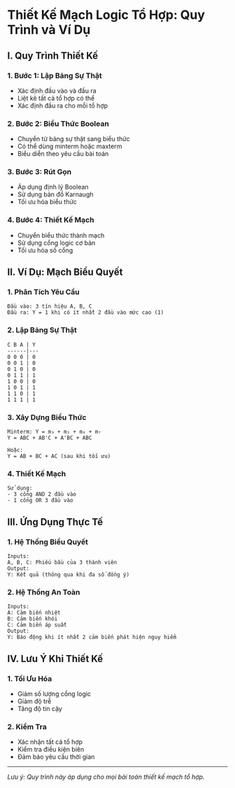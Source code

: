 # Thiết Kế Mạch Logic Tổ Hợp: Quy Trình và Ví Dụ

## I. Quy Trình Thiết Kế

### 1. Bước 1: Lập Bảng Sự Thật
- Xác định đầu vào và đầu ra
- Liệt kê tất cả tổ hợp có thể
- Xác định đầu ra cho mỗi tổ hợp

### 2. Bước 2: Biểu Thức Boolean
- Chuyển từ bảng sự thật sang biểu thức
- Có thể dùng minterm hoặc maxterm
- Biểu diễn theo yêu cầu bài toán

### 3. Bước 3: Rút Gọn
- Áp dụng định lý Boolean
- Sử dụng bản đồ Karnaugh
- Tối ưu hóa biểu thức

### 4. Bước 4: Thiết Kế Mạch
- Chuyển biểu thức thành mạch
- Sử dụng cổng logic cơ bản
- Tối ưu hóa số cổng

## II. Ví Dụ: Mạch Biểu Quyết

### 1. Phân Tích Yêu Cầu
```
Đầu vào: 3 tín hiệu A, B, C
Đầu ra: Y = 1 khi có ít nhất 2 đầu vào mức cao (1)
```

### 2. Lập Bảng Sự Thật
```
C B A | Y
------|---
0 0 0 | 0
0 0 1 | 0
0 1 0 | 0
0 1 1 | 1
1 0 0 | 0
1 0 1 | 1
1 1 0 | 1
1 1 1 | 1
```

### 3. Xây Dựng Biểu Thức
```
Minterm: Y = m₃ + m₅ + m₆ + m₇
Y = ABC + AB'C + A'BC + ABC

Hoặc:
Y = AB + BC + AC (sau khi tối ưu)
```

### 4. Thiết Kế Mạch
```
Sử dụng:
- 3 cổng AND 2 đầu vào
- 1 cổng OR 3 đầu vào
```

## III. Ứng Dụng Thực Tế

### 1. Hệ Thống Biểu Quyết
```
Inputs:
A, B, C: Phiếu bầu của 3 thành viên
Output:
Y: Kết quả (thông qua khi đa số đồng ý)
```

### 2. Hệ Thống An Toàn
```
Inputs:
A: Cảm biến nhiệt
B: Cảm biến khói
C: Cảm biến áp suất
Output:
Y: Báo động khi ít nhất 2 cảm biến phát hiện nguy hiểm
```

## IV. Lưu Ý Khi Thiết Kế

### 1. Tối Ưu Hóa
- Giảm số lượng cổng logic
- Giảm độ trễ
- Tăng độ tin cậy

### 2. Kiểm Tra
- Xác nhận tất cả tổ hợp
- Kiểm tra điều kiện biên
- Đảm bảo yêu cầu thời gian

---
*Lưu ý: Quy trình này áp dụng cho mọi bài toán thiết kế mạch tổ hợp.*